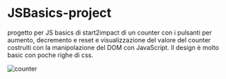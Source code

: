 # JSBasics-project
progetto per JS basics di start2impact di un counter con i pulsanti per aumento, decremento e reset e visualizzazione del valore del counter costruiti con la manipolazione del DOM con JavaScript. 
Il design è molto basic con poche righe di css.

![counter](https://github.com/user-attachments/assets/2128c50b-5d85-4650-98fb-d0f6d59cdb6b)
